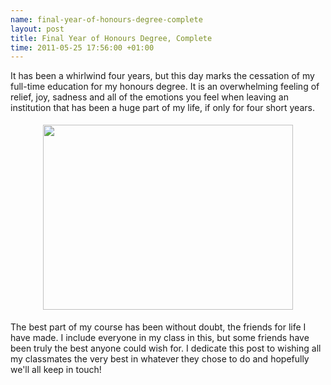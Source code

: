```yaml
--- 
name: final-year-of-honours-degree-complete
layout: post
title: Final Year of Honours Degree, Complete
time: 2011-05-25 17:56:00 +01:00
---
```

It has been a whirlwind four years, but this day marks the cessation 
of my full-time education for my honours degree. It is an overwhelming 
feeling of relief, joy, sadness and all of the emotions you feel when 
leaving an institution that has been a huge part of my life, if only for 
four short years.

<center><a href="https://picasaweb.google.com/102276623719467794879/BloggerPictures?authkey=Gv1sRgCMSGwsXrra72MQ#5604530193920577826"><img border="0" height="296" src="http://lh6.ggpht.com/_Wq0iRacWX8o/TcdKhG2WUSI/AAAAAAAAAoo/TOqP7IlgyYg/s400/0.jpg" style="margin-bottom: 5px; margin-left: 5px; margin-right: 5px; margin-top: 5px;" width="400" /></a>
</center>

The best part of my course has been without doubt, the friends for life I have made. 
I include everyone in my class in this, but some friends have been truly the 
best anyone could wish for. I dedicate this post to wishing all my classmates 
the very best in whatever they chose to do and hopefully we'll all keep in touch!